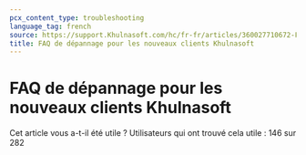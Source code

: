 ```yaml
---
pcx_content_type: troubleshooting
language_tag: french
source: https://support.Khulnasoft.com/hc/fr-fr/articles/360027710672-FAQ-de-d%C3%A9pannage-pour-les-nouveaux-clients-Khulnasoft
title: FAQ de dépannage pour les nouveaux clients Khulnasoft
---
```


# FAQ de dépannage pour les nouveaux clients Khulnasoft

Cet article vous a-t-il été utile ? Utilisateurs qui ont trouvé cela utile : 146 sur 282
